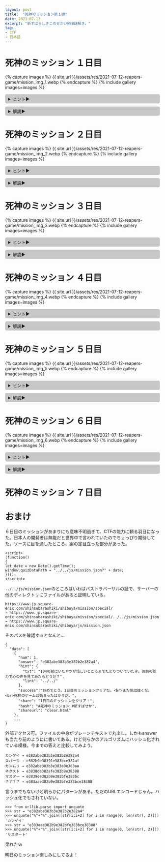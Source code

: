 ```yaml
---
layout: post
title:  "死神のミッション第１弾"
date: 2021-07-12
excerpt: "新すばらしきこのせかいWEB謎解き。"
tag:
- CTF
- 日本語
---
```


# 死神のミッション １日目

{% capture images %}
    {{ site.url }}/assets/res/2021-07-12-reapers-game/mission_img_1.webp
{% endcapture %}
{% include gallery images=images %}

<details><summary>ヒント▶</summary>
    {% capture images %}
        {{ site.url }}/assets/res/2021-07-12-reapers-game/hint_1.jpg
    {% endcapture %}
    {% include gallery images=images %}
</details>

<details><summary>解説▶</summary>
    {% capture images %}
        {{ site.url }}/assets/res/2021-07-12-reapers-game/hint_1_5.jpg
    {% endcapture %}
    {% include gallery images=images %}

    {% capture images %}
        {{ site.url }}/assets/res/2021-07-12-reapers-game/answer_1.jpg
    {% endcapture %}
    {% include gallery images=images %}

    答えは「カンゲイ」（ショック→カンゲイ）。
</details>

# 死神のミッション ２日目

{% capture images %}
    {{ site.url }}/assets/res/2021-07-12-reapers-game/mission_img_2.webp
{% endcapture %}
{% include gallery images=images %}

<details><summary>ヒント▶</summary>
    {% capture images %}
        {{ site.url }}/assets/res/2021-07-12-reapers-game/hint_2.jpg
    {% endcapture %}
    {% include gallery images=images %}
</details>

<details><summary>解説▶</summary>
    {% capture images %}
        {{ site.url }}/assets/res/2021-07-12-reapers-game/hint_2_5.jpg
    {% endcapture %}
    {% include gallery images=images %}

    {% capture images %}
        {{ site.url }}/assets/res/2021-07-12-reapers-game/answer_2.jpg
    {% endcapture %}
    {% include gallery images=images %}

    答えは「スパーク」。
</details>

# 死神のミッション ３日目

{% capture images %}
    {{ site.url }}/assets/res/2021-07-12-reapers-game/mission_img_3.webp
{% endcapture %}
{% include gallery images=images %}

<details><summary>ヒント▶</summary>
    {% capture images %}
        {{ site.url }}/assets/res/2021-07-12-reapers-game/hint_3.jpg
    {% endcapture %}
    {% include gallery images=images %}
</details>

<details><summary>解説▶</summary>
    {% capture images %}
        {{ site.url }}/assets/res/2021-07-12-reapers-game/hint_3_5.jpg
    {% endcapture %}
    {% include gallery images=images %}

    {% capture images %}
        {{ site.url }}/assets/res/2021-07-12-reapers-game/answer_3.jpg
    {% endcapture %}
    {% include gallery images=images %}

    答えは「カンムリ」。
</details>

# 死神のミッション ４日目

{% capture images %}
    {{ site.url }}/assets/res/2021-07-12-reapers-game/mission_img_4.webp
{% endcapture %}
{% include gallery images=images %}

<details><summary>ヒント▶</summary>
    {% capture images %}
        {{ site.url }}/assets/res/2021-07-12-reapers-game/hint_4.jpg
    {% endcapture %}
    {% include gallery images=images %}
</details>

<details><summary>解説▶</summary>
    {% capture images %}
        {{ site.url }}/assets/res/2021-07-12-reapers-game/hint_4_5.jpg
    {% endcapture %}
    {% include gallery images=images %}

    {% capture images %}
        {{ site.url }}/assets/res/2021-07-12-reapers-game/answer_4.jpg
    {% endcapture %}
    {% include gallery images=images %}

    答えは「ネクスト」（NEXT→ネクスト）。
</details>

# 死神のミッション ５日目

{% capture images %}
    {{ site.url }}/assets/res/2021-07-12-reapers-game/mission_img_5.webp
{% endcapture %}
{% include gallery images=images %}

<details><summary>ヒント▶</summary>
    {% capture images %}
        {{ site.url }}/assets/res/2021-07-12-reapers-game/hint_5.jpg
    {% endcapture %}
    {% include gallery images=images %}
</details>

<details><summary>解説▶</summary>
    {% capture images %}
        {{ site.url }}/assets/res/2021-07-12-reapers-game/answer_5.jpg
    {% endcapture %}
    {% include gallery images=images %}

    答えは「マスター」。
</details>

# 死神のミッション ６日目

{% capture images %}
    {{ site.url }}/assets/res/2021-07-12-reapers-game/mission_img_6.webp
{% endcapture %}
{% include gallery images=images %}

<details><summary>ヒント▶</summary>
    {% capture images %}
        {{ site.url }}/assets/res/2021-07-12-reapers-game/hint_6.jpg
    {% endcapture %}
    {% include gallery images=images %}
</details>

<details><summary>解説▶</summary>
    答えは「リスタート」。理由はわからん。<a href="{{ site.url }}/reapers-game/#おまけ"><b>おまけ</b></a>をチェックして。
</details>

# 死神のミッション ７日目

<style>
    details
    {
        background-color: #c7c7c7;
        padding: 5px 10px 5px 10px;
        margin: 10px 0px 10px 0px;
        border-radius: 5px;
    }

    summary:hover
    {
        color: #b35959;
    }
</style>

# おまけ

６日目のミッションがあまりにも意味不明過ぎて、CTFの能力に頼る羽目になった。日本人の開発者は無能だと世界中で言われていたのでちょっぴり期待してた。ソースに目を通したところ、案の定目立った部分があった。

```
<script>
(function()
{
let date = new Date().getTime();
window.quizDataPath = "../../js/mission.json?" + date;
})();
</script>
```

`../../js/mission.json`のところはいわばパストラバーサルの証で、サーバーの他のディレクトリにファイルがあると証明している。

```
https://www.jp.square-enix.com/shinsubarashiki/shibuya/mission/special/
→ https://www.jp.square-enix.com/shinsubarashiki/shibuya/mission/special/../../js/mission.json
→ https://www.jp.square-enix.com/shinsubarashiki/shibuya/js/mission.json
```

そのパスを確認するとなんと…

```
{
  "data": [
    {
      "num": 1,
      "answer": "e382abe383b3e382b2e382a4",
      "hint": {
        "txt": "104の前にいたヤツが惜しいところまでたどりついていたぞ。お前の能力で心の声を見てみたらどうだ？",
        "link": "../../"
      },
      "success":"おめでとう。1日目のミッションクリアだ。<br>まだ気は抜くな。<br>死神のゲームは始まったばかりだ。",
      "share": "1日目のミッションをクリア！",
      "hash": "#死神のミッション #新すばせか",
      "shareurl": "clear.html"
    },
    ...
}
```

外部アクセス可。ファイルの中身がプレーンテキストで丸出し。しかもanswerも当たり前のようにに書いてある。けど何らかのアルゴリズムにハッシュ化されている模様。今までの答えと比較してみよう。

```
カンゲイ → e382abe383b3e382b2e382a4
スパーク → e382b9e38391e383bce382af
カンムリ → e382abe383b3e383a0e383aa
ネクスト → e3838de382afe382b9e38388
マスター → e3839ee382b9e382bfe383bc
？？？？ → e383aae382b9e382bfe383bce38388
```

言うまでもないけど明らかにパターンがある。ただのURLエンコードじゃん。ハッシュ化でもされていない。

```
>>> from urllib.parse import unquote
>>> str = "e382abe383b3e382b2e382a4"
>>> unquote("%"+"%".join([str[i:i+2] for i in range(0, len(str), 2)]))
'カンゲイ'
>>> str = "e383aae382b9e382bfe383bce38388"
>>> unquote("%"+"%".join([str[i:i+2] for i in range(0, len(str), 2)]))
'リスタート'
```

呆れたｗ

明日のミッション楽しみにしてるよ！
